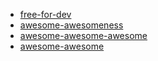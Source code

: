 * [free-for-dev](https://github.com/ripienaar/free-for-dev)
* [awesome-awesomeness](https://github.com/bayandin/awesome-awesomeness)
* [awesome-awesome-awesome](https://github.com/t3chnoboy/awesome-awesome-awesome)
* [awesome-awesome](https://github.com/emijrp/awesome-awesome)
